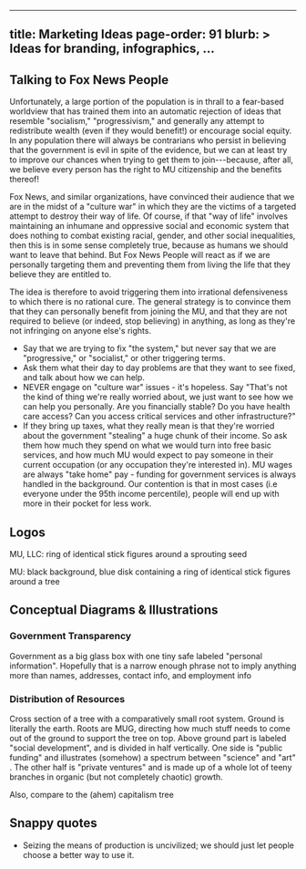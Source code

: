 ------------------------
title: Marketing Ideas
page-order: 91
blurb: >
  Ideas for branding, infographics, ...
------------------------

## Talking to Fox News People

Unfortunately, a large portion of the population is in thrall to a fear-based worldview that has trained them into an automatic rejection of ideas that resemble "socialism," "progressivism," and generally any attempt to redistribute wealth (even if they would benefit!) or encourage social equity. In any population there will always be contrarians who persist in believing that the government is evil in spite of the evidence, but we can at least try to improve our chances when trying to get them to join---because, after all, we believe every person has the right to MU citizenship and the benefits thereof!

Fox News, and similar organizations, have convinced their audience that we are in the midst of a "culture war" in which they are the victims of a targeted attempt to destroy their way of life. Of course, if that "way of life" involves maintaining an inhumane and oppressive social and economic system that does nothing to combat existing racial, gender, and other social inequalities, then this is in some sense completely true, because as humans we should want to leave that behind. But Fox News People will react as if we are personally targeting them and preventing them from living the life that they believe they are entitled to.

The idea is therefore to avoid triggering them into irrational defensiveness to which there is no rational cure. The general strategy is to convince them that they can personally benefit from joining the MU, and that they are not required to believe (or indeed, stop believing) in anything, as long as they're not infringing on anyone else's rights.

* Say that we are trying to fix "the system," but never say that we are "progressive," or "socialist," or other triggering terms.
* Ask them what their day to day problems are that they want to see fixed, and talk about how we can help.
* NEVER engage on "culture war" issues - it's hopeless. Say "That's not the kind of thing we're really worried about, we just want to see how we can help you personally. Are you financially stable? Do you have health care access? Can you access critical services and other infrastructure?"
* If they bring up taxes, what they really mean is that they're worried about the government "stealing" a huge chunk of their income. So ask them how much they spend on what we would turn into free basic services, and how much MU would expect to pay someone in their current occupation (or any occupation they're interested in). MU wages are always "take home" pay - funding for government services is always handled in the background. Our contention is that in most cases (i.e everyone under the 95th income percentile), people will end up with more in their pocket for less work.

## Logos

MU, LLC: ring of identical stick figures around a sprouting seed

MU: black background, blue disk containing a ring of identical stick figures around a tree

## Conceptual Diagrams & Illustrations

### Government Transparency

Government as a big glass box with one tiny safe labeled "personal information". Hopefully that is a narrow enough phrase not to imply anything more than names, addresses, contact info, and employment info

### Distribution of Resources

Cross section of a tree with a comparatively small root system. Ground is literally the earth. Roots are MUG, directing how much stuff needs to come out of the ground to support the tree on top. Above ground part is labeled "social development", and is divided in half vertically. One side is "public funding" and illustrates (somehow) a spectrum between "science" and "art" . The other half is "private ventures" and is made up of a whole lot of teeny branches in organic (but not completely chaotic) growth.

Also, compare to the (ahem) capitalism tree

## Snappy quotes

- Seizing the means of production is uncivilized; we should just let people choose a better way to use it.
